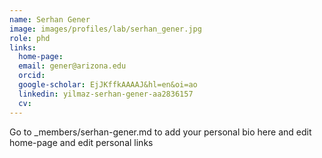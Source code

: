 ```yaml
---
name: Serhan Gener
image: images/profiles/lab/serhan_gener.jpg
role: phd
links:
  home-page: 
  email: gener@arizona.edu
  orcid: 
  google-scholar: EjJKffkAAAAJ&hl=en&oi=ao
  linkedin: yilmaz-serhan-gener-aa2836157
  cv: 
---
```


Go to _members/serhan-gener.md to add your personal bio here and edit home-page and edit personal links
